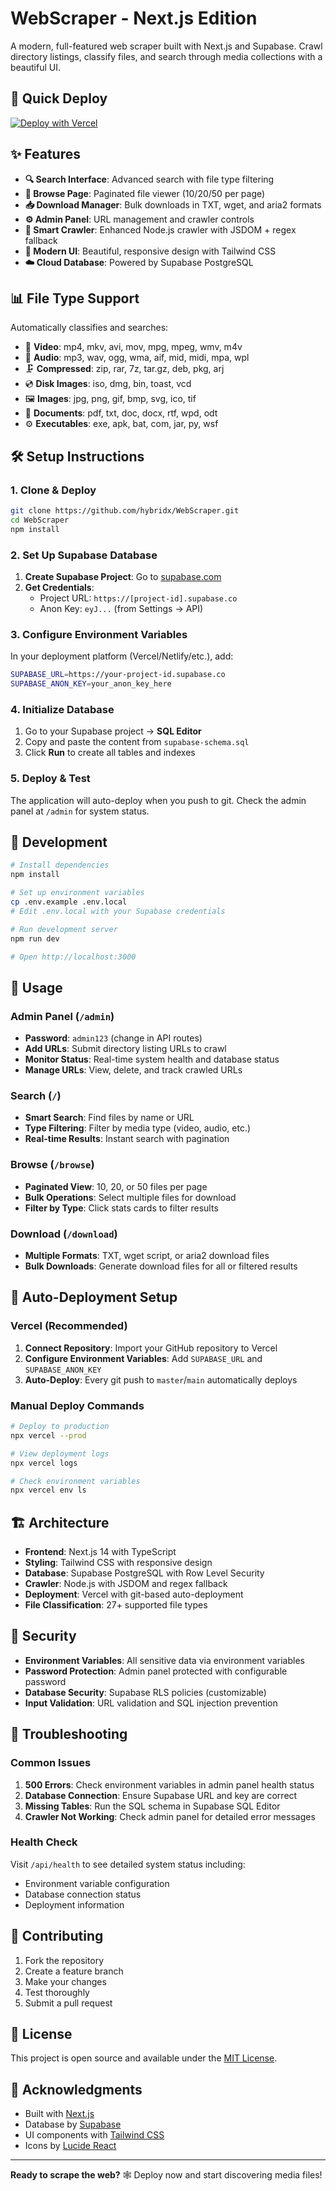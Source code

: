 # WebScraper - Next.js Edition

A modern, full-featured web scraper built with Next.js and Supabase. Crawl directory listings, classify files, and search through media collections with a beautiful UI.

## 🚀 Quick Deploy

[![Deploy with Vercel](https://vercel.com/button)](https://vercel.com/new/clone?repository-url=https://github.com/hybridx/WebScraper)

## ✨ Features

- **🔍 Search Interface**: Advanced search with file type filtering
- **📖 Browse Page**: Paginated file viewer (10/20/50 per page)
- **📥 Download Manager**: Bulk downloads in TXT, wget, and aria2 formats
- **⚙️ Admin Panel**: URL management and crawler controls
- **🤖 Smart Crawler**: Enhanced Node.js crawler with JSDOM + regex fallback
- **🎨 Modern UI**: Beautiful, responsive design with Tailwind CSS
- **☁️ Cloud Database**: Powered by Supabase PostgreSQL

## 📊 File Type Support

Automatically classifies and searches:
- 🎥 **Video**: mp4, mkv, avi, mov, mpg, mpeg, wmv, m4v
- 🎵 **Audio**: mp3, wav, ogg, wma, aif, mid, midi, mpa, wpl
- 🗜️ **Compressed**: zip, rar, 7z, tar.gz, deb, pkg, arj
- 💿 **Disk Images**: iso, dmg, bin, toast, vcd
- 🖼️ **Images**: jpg, png, gif, bmp, svg, ico, tif
- 📄 **Documents**: pdf, txt, doc, docx, rtf, wpd, odt
- ⚙️ **Executables**: exe, apk, bat, com, jar, py, wsf

## 🛠️ Setup Instructions

### 1. Clone & Deploy

```bash
git clone https://github.com/hybridx/WebScraper.git
cd WebScraper
npm install
```

### 2. Set Up Supabase Database

1. **Create Supabase Project**: Go to [supabase.com](https://supabase.com/dashboard)
2. **Get Credentials**:
   - Project URL: `https://[project-id].supabase.co`
   - Anon Key: `eyJ...` (from Settings → API)

### 3. Configure Environment Variables

In your deployment platform (Vercel/Netlify/etc.), add:

```bash
SUPABASE_URL=https://your-project-id.supabase.co
SUPABASE_ANON_KEY=your_anon_key_here
```

### 4. Initialize Database

1. Go to your Supabase project → **SQL Editor**
2. Copy and paste the content from `supabase-schema.sql`
3. Click **Run** to create all tables and indexes

### 5. Deploy & Test

The application will auto-deploy when you push to git. Check the admin panel at `/admin` for system status.

## 🔧 Development

```bash
# Install dependencies
npm install

# Set up environment variables
cp .env.example .env.local
# Edit .env.local with your Supabase credentials

# Run development server
npm run dev

# Open http://localhost:3000
```

## 📱 Usage

### Admin Panel (`/admin`)
- **Password**: `admin123` (change in API routes)
- **Add URLs**: Submit directory listing URLs to crawl
- **Monitor Status**: Real-time system health and database status
- **Manage URLs**: View, delete, and track crawled URLs

### Search (`/`)
- **Smart Search**: Find files by name or URL
- **Type Filtering**: Filter by media type (video, audio, etc.)
- **Real-time Results**: Instant search with pagination

### Browse (`/browse`)
- **Paginated View**: 10, 20, or 50 files per page
- **Bulk Operations**: Select multiple files for download
- **Filter by Type**: Click stats cards to filter results

### Download (`/download`)
- **Multiple Formats**: TXT, wget script, or aria2 download files
- **Bulk Downloads**: Generate download files for all or filtered results

## 🚀 Auto-Deployment Setup

### Vercel (Recommended)

1. **Connect Repository**: Import your GitHub repository to Vercel
2. **Configure Environment Variables**: Add `SUPABASE_URL` and `SUPABASE_ANON_KEY`
3. **Auto-Deploy**: Every git push to `master`/`main` automatically deploys

### Manual Deploy Commands

```bash
# Deploy to production
npx vercel --prod

# View deployment logs
npx vercel logs

# Check environment variables
npx vercel env ls
```

## 🏗️ Architecture

- **Frontend**: Next.js 14 with TypeScript
- **Styling**: Tailwind CSS with responsive design
- **Database**: Supabase PostgreSQL with Row Level Security
- **Crawler**: Node.js with JSDOM and regex fallback
- **Deployment**: Vercel with git-based auto-deployment
- **File Classification**: 27+ supported file types

## 🔐 Security

- **Environment Variables**: All sensitive data via environment variables
- **Password Protection**: Admin panel protected with configurable password
- **Database Security**: Supabase RLS policies (customizable)
- **Input Validation**: URL validation and SQL injection prevention

## 🐛 Troubleshooting

### Common Issues

1. **500 Errors**: Check environment variables in admin panel health status
2. **Database Connection**: Ensure Supabase URL and key are correct
3. **Missing Tables**: Run the SQL schema in Supabase SQL Editor
4. **Crawler Not Working**: Check admin panel for detailed error messages

### Health Check

Visit `/api/health` to see detailed system status including:
- Environment variable configuration
- Database connection status
- Deployment information

## 🤝 Contributing

1. Fork the repository
2. Create a feature branch
3. Make your changes
4. Test thoroughly
5. Submit a pull request

## 📄 License

This project is open source and available under the [MIT License](LICENSE).

## 🙏 Acknowledgments

- Built with [Next.js](https://nextjs.org/)
- Database by [Supabase](https://supabase.com/)
- UI components with [Tailwind CSS](https://tailwindcss.com/)
- Icons by [Lucide React](https://lucide.dev/)

---

**Ready to scrape the web?** 🕸️ Deploy now and start discovering media files!
